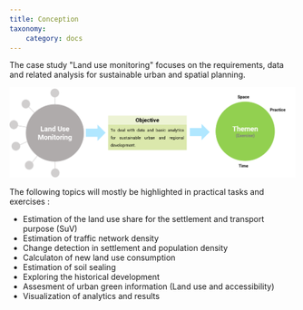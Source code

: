 ```yaml
---
title: Conception
taxonomy:
    category: docs
---
```

The case study  "Land use monitoring" focuses on the requirements, data and related analysis for sustainable urban and spatial planning.

![General concept of case study - Land use monitoring](fig_concept.png?resize=600)

The following topics will mostly be highlighted in practical tasks and exercises :
- Estimation of the land use share for the settlement and transport purpose (SuV)
- Estimation of traffic network density
- Change detection in settlement and population density
- Calculaton of new land use consumption
- Estimation of soil sealing
- Exploring the historical development
- Assesment of urban green information (Land use and accessibility)
- Visualization of analytics and results
